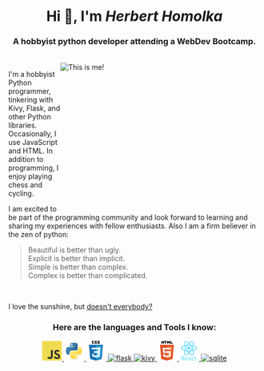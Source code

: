 <h1 align="center">Hi 👋, I'm <i>Herbert Homolka</i> </h1>
<h3 align="center">A hobbyist python developer attending a WebDev Bootcamp.</h3>
<br>

<img align="right" alt="This is me!" width="400" height="300" src ="https://cdn.dribbble.com/users/1787323/screenshots/7003575/media/f09620a77deb456e82968e482130ef0f.png?compress=1&resize=400x300"/>
<p>
I'm a hobbyist Python programmer, tinkering with Kivy, Flask, and other Python libraries. Occasionally, I use JavaScript and HTML. In addition to programming, I enjoy playing chess and cycling.
</p>
<p>
I am excited to be part of the programming community and look forward to learning and sharing my experiences with fellow enthusiasts. Also I am a firm believer in the zen of python:
</p>

<blockquote>
  Beautiful is better than ugly. <br>
  Explicit is better than implicit. <br>
  Simple is better than complex. <br>
  Complex is better than complicated.<br>
</blockquote>
<br>

<p>I love the sunshine, but <a href="https://www.youtube.com/watch?v=lZ8zu1aRYA8&ab_channel=TakuyaKuroda-Topic">doesn't everybody?</a> </p>

<h3 align="center"> Here are the languages and Tools I know:</h3>

<p align="center">  
    <a href="https://developer.mozilla.org/en-US/docs/Web/JavaScript" target="_blank" rel="noreferrer"> <img src="https://raw.githubusercontent.com/devicons/devicon/master/icons/javascript/javascript-original.svg" alt="javascript" width="40" height="40"/> </a>  
   <a href="https://www.python.org" target="_blank" rel="noreferrer"> <img src="https://raw.githubusercontent.com/devicons/devicon/master/icons/python/python-original.svg" alt="python" width="40" height="40"/> </a>
  <a href="https://www.w3schools.com/css/" target="_blank" rel="noreferrer"> <img src="https://raw.githubusercontent.com/devicons/devicon/master/icons/css3/css3-original-wordmark.svg" alt="css3" width="40" height="40"/> </a> 
  <a href="https://flask.palletsprojects.com/" target="_blank" rel="noreferrer"> <img src="https://www.vectorlogo.zone/logos/pocoo_flask/pocoo_flask-icon.svg" alt="flask" width="40" height="40"/> </a> 
  <a href="https://kivy.org/" target="_blank" rel="noreferrer"> <img src="https://upload.wikimedia.org/wikipedia/commons/5/58/Kivy_logo.png" alt="kivy" width="40" height="40"/> </a> 
  <a href="https://www.w3.org/html/" target="_blank" rel="noreferrer"> <img src="https://raw.githubusercontent.com/devicons/devicon/master/icons/html5/html5-original-wordmark.svg" alt="html5" width="40" height="40"/> </a> 
  <a href="https://reactjs.org/" target="_blank" rel="noreferrer"> <img src="https://raw.githubusercontent.com/devicons/devicon/master/icons/react/react-original-wordmark.svg" alt="react" width="40" height="40"/> </a> 
  <a href="https://www.sqlite.org/" target="_blank" rel="noreferrer"> <img src="https://www.vectorlogo.zone/logos/sqlite/sqlite-icon.svg" alt="sqlite" width="40" height="40"/> </a>  
</p>

<p align="center><img " src="https://github-readme-stats.vercel.app/api/top-langs?username=herberthomolka1&show_icons=true&locale=en&layout=compact" alt="herberthomolka1" /></p>

